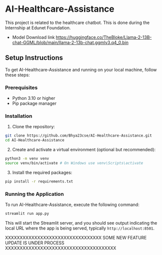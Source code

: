 # AI-Healthcare-Assistance
This project is related to the healthcare chatbot. This is done during the Internship at Edunet Foundation.<br>
  + Model Download link https://huggingface.co/TheBloke/Llama-2-13B-chat-GGML/blob/main/llama-2-13b-chat.ggmlv3.q4_0.bin


## Setup Instructions

To get AI-Healthcare-Assistance and running on your local machine, follow these steps:

### Prerequisites

- Python 3.10 or higher
- Pip package manager


### Installation

1. Clone the repository:

```bash
git clone https://github.com/Bhya23cse/AI-Healthcare-Assistance.git
cd AI-Healthcare-Assistance
```

2. Create and activate a virtual environment (optional but recommended):
```bash
python3 -m venv venv
source venv/bin/activate # On Windows use venv\Scripts\activate
```

3. Install the required packages:

```bash
pip install -r requirements.txt
```

### Running the Application

To run AI-Healthcare-Assistance, execute the following command:

```bash
streamlit run app.py
```

This will start the Streamlit server, and you should see output indicating the local URL where the app is being served, typically `http://localhost:8501`.


XXXXXXXXXXXXXXXXXXXXXXXXXXXXXXXXX  SOME NEW FEATURE UPDATE IS UNDER PROCESS XXXXXXXXXXXXXXXXXXXXXXXXXXXXXXXXXXXXXX
